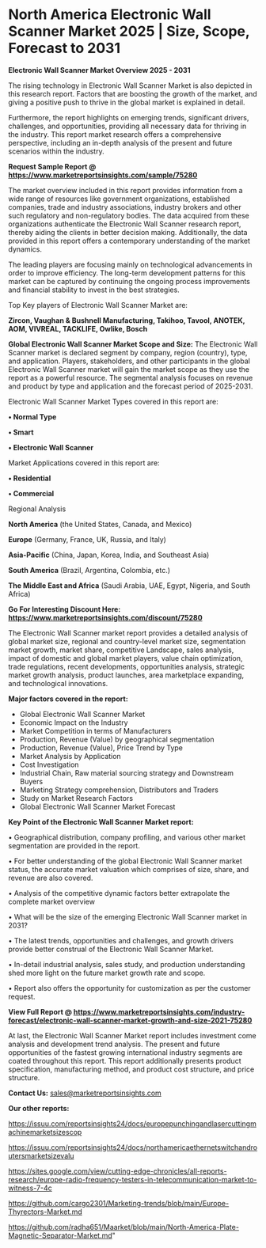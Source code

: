 # North America Electronic Wall Scanner Market 2025 | Size, Scope, Forecast to 2031

<Strong> Electronic Wall Scanner Market Overview 2025 - 2031</strong>

The rising technology in Electronic Wall Scanner Market is also depicted in this research report. Factors that are boosting the growth of the market, and giving a positive push to thrive in the global market is explained in detail.

Furthermore, the report highlights on emerging trends, significant drivers, challenges, and opportunities, providing all necessary data for thriving in the industry. This report market research offers a comprehensive perspective, including an in-depth analysis of the present and future scenarios within the industry.

<strong>Request Sample Report @ <a href=https://www.marketreportsinsights.com/sample/75280>https://www.marketreportsinsights.com/sample/75280</a></strong>

The market overview included in this report provides information from a wide range of resources like government organizations, established companies, trade and industry associations, industry brokers and other such regulatory and non-regulatory bodies. The data acquired from these organizations authenticate the Electronic Wall Scanner research report, thereby aiding the clients in better decision making. Additionally, the data provided in this report offers a contemporary understanding of the market dynamics.

The leading players are focusing mainly on technological advancements in order to improve efficiency. The long-term development patterns for this market can be captured by continuing the ongoing process improvements and financial stability to invest in the best strategies.

Top Key players of Electronic Wall Scanner Market are:

<strong>Zircon, Vaughan & Bushnell Manufacturing, Takihoo, Tavool, ANOTEK, AOM, VIVREAL, TACKLIFE, Owlike, Bosch</strong>

<strong><b>Global Electronic Wall Scanner Market Scope and Size:</b></strong>
The Electronic Wall Scanner market is declared segment by company, region (country), type, and application. Players, stakeholders, and other participants in the global Electronic Wall Scanner market will gain the market scope as they use the report as a powerful resource. The segmental analysis focuses on revenue and product by type and application and the forecast period of 2025-2031.

Electronic Wall Scanner Market Types covered in this report are:

<strong>• Normal Type

• Smart

• Electronic Wall Scanner</strong>

Market Applications covered in this report are:

<strong>• Residential

• Commercial</strong> 

Regional Analysis

<strong>North America</strong> (the United States, Canada, and Mexico)

<strong>Europe</strong> (Germany, France, UK, Russia, and Italy)

<strong>Asia-Pacific</strong> (China, Japan, Korea, India, and Southeast Asia)

<strong>South America</strong> (Brazil, Argentina, Colombia, etc.)

<strong>The Middle East and Africa</strong> (Saudi Arabia, UAE, Egypt, Nigeria, and South Africa)

<strong>Go For Interesting Discount Here: <a href=https://www.marketreportsinsights.com/discount/75280>https://www.marketreportsinsights.com/discount/75280</a></strong>

The Electronic Wall Scanner market report provides a detailed analysis of global market size, regional and country-level market size, segmentation market growth, market share, competitive Landscape, sales analysis, impact of domestic and global market players, value chain optimization, trade regulations, recent developments, opportunities analysis, strategic market growth analysis, product launches, area marketplace expanding, and technological innovations.

<strong><b>Major factors covered in the report:</b></strong>
<ul>
  <li>Global Electronic Wall Scanner Market </li>
  <li>Economic Impact on the Industry</li>
  <li>Market Competition in terms of Manufacturers</li>
  <li>Production, Revenue (Value) by geographical segmentation</li>
  <li>Production, Revenue (Value), Price Trend by Type</li>
  <li>Market Analysis by Application</li>
  <li>Cost Investigation</li>
  <li>Industrial Chain, Raw material sourcing strategy and Downstream Buyers</li>
  <li>Marketing Strategy comprehension, Distributors and Traders</li>
  <li>Study on Market Research Factors</li>
  <li>Global Electronic Wall Scanner Market Forecast</li>
</ul>

<strong><b>Key Point of the Electronic Wall Scanner Market report:</b></strong>

• Geographical distribution, company profiling, and various other market segmentation are provided in the report.

• For better understanding of the global Electronic Wall Scanner market status, the accurate market valuation which comprises of size, share, and revenue are also covered.

• Analysis of the competitive dynamic factors better extrapolate the complete market overview

• What will be the size of the emerging Electronic Wall Scanner market in 2031?

• The latest trends, opportunities and challenges, and growth drivers provide better construal of the Electronic Wall Scanner Market.

• In-detail industrial analysis, sales study, and production understanding shed more light on the future market growth rate and scope.

• Report also offers the opportunity for customization as per the customer request.

<strong><b>View Full Report @ <a href=https://www.marketreportsinsights.com/industry-forecast/electronic-wall-scanner-market-growth-and-size-2021-75280>https://www.marketreportsinsights.com/industry-forecast/electronic-wall-scanner-market-growth-and-size-2021-75280</a></b></strong>


At last, the Electronic Wall Scanner Market report includes investment come analysis and development trend analysis. The present and future opportunities of the fastest growing international industry segments are coated throughout this report. This report additionally presents product specification, manufacturing method, and product cost structure, and price structure.

<strong>Contact Us:</strong>
sales@marketreportsinsights.com

<strong>Our other reports:</strong>

<a href=https://issuu.com/reportsinsights24/docs/europepunchingandlasercuttingmachinemarketsizescop>https://issuu.com/reportsinsights24/docs/europepunchingandlasercuttingmachinemarketsizescop</a>

<a href=https://issuu.com/reportsinsights24/docs/northamericaethernetswitchandroutersmarketsizevalu>https://issuu.com/reportsinsights24/docs/northamericaethernetswitchandroutersmarketsizevalu</a>

<a href=https://sites.google.com/view/cutting-edge-chronicles/all-reports-research/europe-radio-frequency-testers-in-telecommunication-market-to-witness-7-4c>https://sites.google.com/view/cutting-edge-chronicles/all-reports-research/europe-radio-frequency-testers-in-telecommunication-market-to-witness-7-4c</a>

<a href=https://github.com/cargo2301/Marketing-trends/blob/main/Europe-Thyrectors-Market.md>https://github.com/cargo2301/Marketing-trends/blob/main/Europe-Thyrectors-Market.md</a>

<a href=https://github.com/radha651/Maarket/blob/main/North-America-Plate-Magnetic-Separator-Market.md>https://github.com/radha651/Maarket/blob/main/North-America-Plate-Magnetic-Separator-Market.md</a>"
